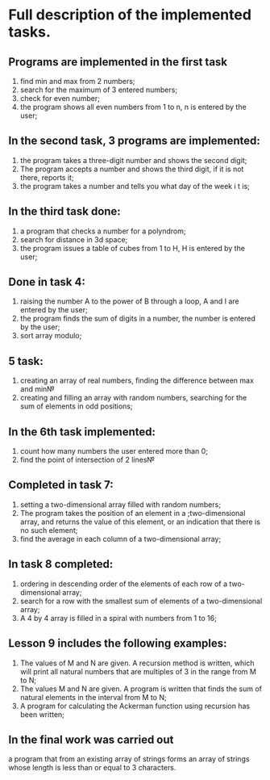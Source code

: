 # Full description of the implemented tasks.  
## **Programs are implemented in the first task**

1. find min and max from 2 numbers;
2. search for the maximum of 3 entered numbers;
3. check for even number;
4. the program shows all even numbers from 1 to n, n is entered  by the user;

## **In the second task, 3 programs are implemented**:
1. the program takes a three-digit number and shows the second digit;
2. The program accepts a number and shows the third digit, if   it  is not there, reports it;
3. the program takes a number and tells you what day of the week i t is;
## **In the third task done:**
1. a program that checks a number for a polyndrom;
2. search for distance in 3d space;
3. the program issues a table of cubes from 1 to H, H is entered by the user;
## **Done in task 4:**
1. raising the number A to the power of B through a loop, A and I are entered by the user;
2. the program finds the sum of digits in a number, the number is entered by the user;
3. sort array modulo;
## **5 task:**
1. creating an array of real numbers, finding the difference between max and min№
2. creating and filling an array with random numbers, searching for the sum of elements in odd positions;
## **In the 6th task implemented:**
1. count how many numbers the user entered more than 0;
2. find the point of intersection of 2 lines№
## **Completed in task 7:**
1. setting a two-dimensional array filled with random numbers;
2. The program takes the position of an element in a ;two-dimensional array, and returns the value of this element, or an indication that there is no such element;
3. find the average in each column of a two-dimensional array;
## **In task 8 completed:**
1. ordering in descending order of the elements of each row of a two-dimensional array;
2. search for a row with the smallest sum of elements of a two-dimensional array;
3. A 4 by 4 array is filled in a spiral with numbers from 1 to 16;
## **Lesson 9 includes the following examples:**
1. The values of M and N are given. A recursion method is written,
which will print all natural numbers that are multiples of 3 in the range from M to N;
2. The values M and N are given. A program is written that finds the sum of natural elements in the interval from M to N;
3. A program for calculating the Ackerman function using recursion has been written;
## **In the final work was carried out**
a program that from an existing array of strings forms an array of strings whose length is less than or equal to 3 characters.

